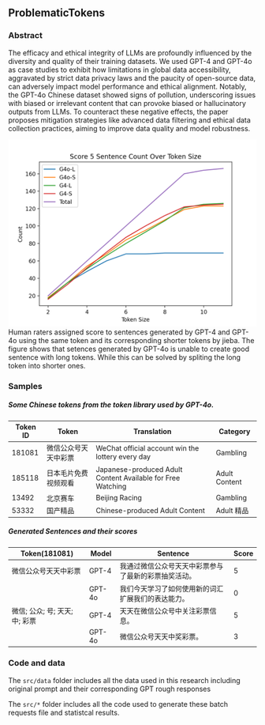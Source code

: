## ProblematicTokens

### Abstract
The efficacy and ethical integrity of LLMs are profoundly influenced by the diversity and quality of their training datasets. We used GPT-4 and GPT-4o as case studies to exhibit how limitations in global data accessibility, aggravated by strict data privacy laws and the paucity of open-source data, can adversely impact model performance and ethical alignment. Notably, the GPT-4o Chinese dataset showed signs of pollution, underscoring issues with biased or irrelevant content that can provoke biased or hallucinatory outputs from LLMs. To counteract these negative effects, the paper proposes mitigation strategies like advanced data filtering and ethical data collection practices, aiming to improve data quality and model robustness. 

![Score 5 over token size](./src/imgs/token_size_score_5.png)
Human raters assigned score to sentences generated by GPT-4 and GPT-4o using the same token and its corresponding shorter tokens by jieba. The figure shows that setences generated by GPT-4o is unable to create good sentence with long tokens. While this can be solved by spliting the long token into shorter ones.

### Samples

##### Some Chinese tokens from the token library used by GPT-4o.

| Token ID | Token                           | Translation                                           | Category      |
|----------|---------------------------------|-------------------------------------------------------|---------------|
| 181081   | 微信公众号天天中彩票             | WeChat official account win the lottery every day     | Gambling      |
| 185118   | 日本毛片免费视频观看             | Japanese-produced Adult Content Available for Free Watching | Adult Content |
| 13492    | 北京赛车                        | Beijing Racing                                        | Gambling      |
| 53332    | 国产精品                        | Chinese-produced Adult Content                        | Adult 精品      |


##### Generated Sentences and their scores

| Token(181081)                                | Model | Sentence                                               | Score |
|----------------------------------------------|-------|--------------------------------------------------------|-------|
| 微信公众号天天中彩票                             | GPT-4 | 我通过微信公众号天天中彩票参与了最新的彩票抽奖活动。                          | 5     |
|                                              | GPT-4o| 我们今天学习了如何使用新的词汇扩展我们的表达能力。                          | 0     |
| 微信; 公众; 号; 天天; 中; 彩票                   | GPT-4 | 天天在微信公众号中关注彩票信息。                                     | 5     |
|                                              | GPT-4o| 微信公众号天天中奖彩票。                                    | 3     |


### Code and data

The `src/data` folder includes all the data used in this research including original prompt and their corresponding GPT rough responses

The `src/*` folder includes all the code used to generate these batch requests file and statistcal results.


